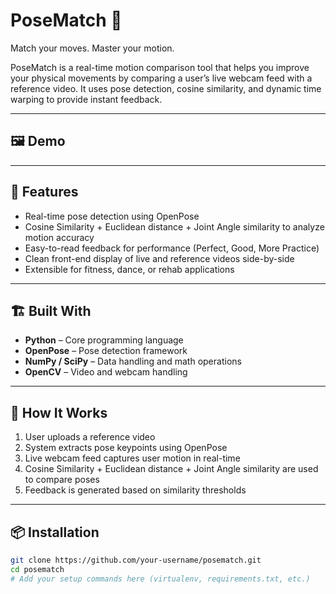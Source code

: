 # PoseMatch 🎯

Match your moves. Master your motion.

PoseMatch is a real-time motion comparison tool that helps you improve your physical movements by comparing a user’s live webcam feed with a reference video. It uses pose detection, cosine similarity, and dynamic time warping to provide instant feedback.

---

## 🖼️ Demo

<!-- Add a gif or screenshot of the app working in action here -->
<!-- Example: ![PoseMatch Demo](images/demo.gif) -->

---

## 🧠 Features

- Real-time pose detection using OpenPose
- Cosine Similarity + Euclidean distance + Joint Angle similarity to analyze motion accuracy
- Easy-to-read feedback for performance (Perfect, Good, More Practice)
- Clean front-end display of live and reference videos side-by-side
- Extensible for fitness, dance, or rehab applications

---

## 🏗️ Built With

- **Python** – Core programming language
- **OpenPose** – Pose detection framework
- **NumPy / SciPy** – Data handling and math operations
- **OpenCV** – Video and webcam handling

---



## 🧭 How It Works

<!-- Brief explanation of the pipeline -->
1. User uploads a reference video
2. System extracts pose keypoints using OpenPose
3. Live webcam feed captures user motion in real-time
4. Cosine Similarity + Euclidean distance + Joint Angle similarity are used to compare poses
5. Feedback is generated based on similarity thresholds

---

## 📦 Installation

<!-- You can customize or expand this later -->
```bash
git clone https://github.com/your-username/posematch.git
cd posematch
# Add your setup commands here (virtualenv, requirements.txt, etc.)
